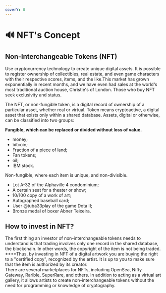 ```yaml
---
coverY: 0
---
```


# 🔊 NFT's Concept

## Non-Interchangeable Tokens (NFT)&#x20;

Use cryptocurrency technology to create unique digital assets. It is possible to register ownership of collectibles, real estate, and even game characters with their respective scores, items, and the like.This market has grown exponentially in recent months, and we have even had sales at the world's most traditional auction house, Christie's of London. Those who buy NFT seek exclusivity and status.

The NFT, or non-fungible token, is a digital record of ownership of a particular asset, whether real or virtual. Token means cryptoactive, a digital asset that exists only within a shared database. Assets, digital or otherwise, can be classified into two groups:

**Fungible, which can be replaced or divided without loss of value.**&#x20;

* money;&#x20;
* bitcoin;&#x20;
* Fraction of a piece of land;&#x20;
* Fan tokens;&#x20;
* oil;&#x20;
* IBM stock.

Non-fungible, where each item is unique, and non-divisible.&#x20;

* Lot A-32 of the Alphaville 4 condominium;&#x20;
* A certain seat for a theater or show;&#x20;
* 10/100 copy of a work of art;&#x20;
* Autographed baseball card;&#x20;
* User @tuba33play of the game Dota II;&#x20;
* Bronze medal of boxer Abner Teixeira.

## How to invest in NFT?

The first thing an investor of non-interchangeable tokens needs to understand is that trading involves only one record in the shared database, the blockchain. In other words, the copyright of the item is not being traded.\
****Thus, by investing in NFT of a digital artwork you are buying the right to a "certified copy", recognized by the artist. It is up to you to make sure that the item is authorized by its creator.\
There are several marketplaces for NFTs, including OpenSea, Nifty Gateway, Rarible, SuperRare, and others. In addition to acting as a virtual art gallery, it allows artists to create non-interchangeable tokens without the need for programming or knowledge of cryptography.
